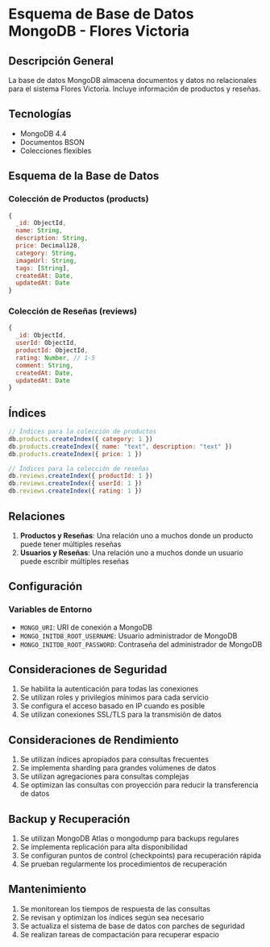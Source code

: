 # Esquema de Base de Datos MongoDB - Flores Victoria

## Descripción General

La base de datos MongoDB almacena documentos y datos no relacionales para el sistema Flores Victoria. Incluye información de productos y reseñas.

## Tecnologías

- MongoDB 4.4
- Documentos BSON
- Colecciones flexibles

## Esquema de la Base de Datos

### Colección de Productos (products)
```javascript
{
  _id: ObjectId,
  name: String,
  description: String,
  price: Decimal128,
  category: String,
  imageUrl: String,
  tags: [String],
  createdAt: Date,
  updatedAt: Date
}
```

### Colección de Reseñas (reviews)
```javascript
{
  _id: ObjectId,
  userId: ObjectId,
  productId: ObjectId,
  rating: Number, // 1-5
  comment: String,
  createdAt: Date,
  updatedAt: Date
}
```

## Índices

```javascript
// Índices para la colección de productos
db.products.createIndex({ category: 1 })
db.products.createIndex({ name: "text", description: "text" })
db.products.createIndex({ price: 1 })

// Índices para la colección de reseñas
db.reviews.createIndex({ productId: 1 })
db.reviews.createIndex({ userId: 1 })
db.reviews.createIndex({ rating: 1 })
```

## Relaciones

1. **Productos y Reseñas**: Una relación uno a muchos donde un producto puede tener múltiples reseñas
2. **Usuarios y Reseñas**: Una relación uno a muchos donde un usuario puede escribir múltiples reseñas

## Configuración

### Variables de Entorno
- `MONGO_URI`: URI de conexión a MongoDB
- `MONGO_INITDB_ROOT_USERNAME`: Usuario administrador de MongoDB
- `MONGO_INITDB_ROOT_PASSWORD`: Contraseña del administrador de MongoDB

## Consideraciones de Seguridad

1. Se habilita la autenticación para todas las conexiones
2. Se utilizan roles y privilegios mínimos para cada servicio
3. Se configura el acceso basado en IP cuando es posible
4. Se utilizan conexiones SSL/TLS para la transmisión de datos

## Consideraciones de Rendimiento

1. Se utilizan índices apropiados para consultas frecuentes
2. Se implementa sharding para grandes volúmenes de datos
3. Se utilizan agregaciones para consultas complejas
4. Se optimizan las consultas con proyección para reducir la transferencia de datos

## Backup y Recuperación

1. Se utilizan MongoDB Atlas o mongodump para backups regulares
2. Se implementa replicación para alta disponibilidad
3. Se configuran puntos de control (checkpoints) para recuperación rápida
4. Se prueban regularmente los procedimientos de recuperación

## Mantenimiento

1. Se monitorean los tiempos de respuesta de las consultas
2. Se revisan y optimizan los índices según sea necesario
3. Se actualiza el sistema de base de datos con parches de seguridad
4. Se realizan tareas de compactación para recuperar espacio